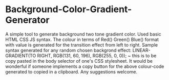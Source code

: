 # Background-Color-Gradient-Generator
A simple tool to generate background two tone gradient color. Used basic HTML CSS JS syntax. The colour in terms of Red() Green() Blue() format with value is generated for the transition effect from left to right. Sample syntax generated for any random chosen backgrond effect: LINEAR-GRADIENT(TO RIGHT, RGB(131, 60, 196), RGB(255, 0, 0)); ~ this is to be copy pasted in the body selector of one's CSS stylesheet. It would be wonderful if someone implements a copy button for the above colour-code generated to copied in a clipboard. Any suggestions welcome.
